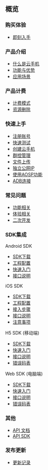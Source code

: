 ## 概览

### 购买体验
   * [即刻入手](https://console.ucloud.cn/uphone-retail/uphone/create)
   
### 产品介绍   <!-- 以下是参考的目录模版，旨在建议产品文档应该包含的内容模块。实际章节划分可根据实际内容进行调整 -->
   * [什么是云手机](/uphone/_whatUphone.md)
   * [功能与优势](/uphone/_function.md)
   * [应用场景](/uphone/_application.md)

### 产品计费
   * [计费模式](/uphone/price-uphone.md#计费模式)
   * [资源删除](/uphone/price.md#资源删除)
 
### 快速上手
  * [注册账号](/uphone/guide.md#注册账号)
  * [快速测试](/uphone/guide.md#快速测试)
  * [创建云手机](/uphone/guide.md#创建云手机)
  * [群控管理](/uphone/guide.md#群控管理)
  * [文件上传](/uphone/guide.md#文件上传)
  * [独立公网IP](/uphone/guide.md#独立公网IP)
  * [使用AOSP功能](/uphone/_sysapplication.md)
  * [ADB连接](/uphone/ADB.md#ADB连接)
 
### 常见问题
   * [功能相关](/uphone/FAQ.md#功能相关)
   * [体验相关](/uphone/FAQ.md#体验相关)
   * [二次开发](/uphone/FAQ.md#二次开发)

### SDK集成
Android SDK
  * [SDK下载](/uphone/sdk.md#SDK下载)
  * [工程配置](/uphone/sdk.md#工程配置)
  * [快速入门](/uphone/sdk.md#快速入门)
  * [接口说明](/uphone/sdk.md#接口说明)
  
iOS SDK
  * [SDK下载](/uphone/ios_sdk.md#SDK下载)
  * [工程配置](/uphone/ios_sdk.md#工程配置)
  * [接入步骤](/uphone/ios_sdk.md#接入步骤)
  * [接口说明](/uphone/ios_sdk.md#接口说明)
  * [注意事项](/uphone/ios_sdk.md#注意事项)

H5 SDK (移动端)
  * [SDK下载](/uphone/h5-sdk.md#SDK下载)
  * [快速入门](/uphone/h5-sdk.md#快速入门)
  * [接口说明](/uphone/h5-sdk.md#接口说明)
  * [错误码表](/uphone/h5-sdk.md#常见错误码)
 
Web SDK (电脑端)
  * [SDK下载](/uphone/web-sdk.md#SDK下载)
  * [快速入门](/uphone/web-sdk.md#快速入门)
  * [接口说明](/uphone/web-sdk.md#接口说明)
  * [错误码表](/uphone/web-sdk.md#常见错误码)
 ### 其他
  * [API 文档](https://cms-docs.ucloudadmin.com/api/uphone-api/README)
  * [API SDK](https://cms-docs.ucloudadmin.com/tools)
### 发布更新
  * [更新记录](/uphone/changelog.md)
